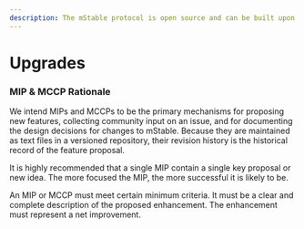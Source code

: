 ```yaml
---
description: The mStable protocol is open source and can be built upon by anyone.
---
```


# Upgrades

### MIP & MCCP Rationale <a id="mip--mccp-rationale"></a>

We intend MIPs and MCCPs to be the primary mechanisms for proposing new features, collecting community input on an issue, and for documenting the design decisions for changes to mStable. Because they are maintained as text files in a versioned repository, their revision history is the historical record of the feature proposal.

It is highly recommended that a single MIP contain a single key proposal or new idea. The more focused the MIP, the more successful it is likely to be.

An MIP or MCCP must meet certain minimum criteria. It must be a clear and complete description of the proposed enhancement. The enhancement must represent a net improvement.

